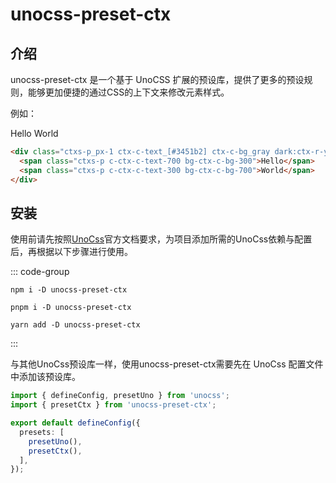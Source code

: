 # unocss-preset-ctx

## 介绍

unocss-preset-ctx 是一个基于 UnoCSS 扩展的预设库，提供了更多的预设规则，能够更加便捷的通过CSS的上下文来修改元素样式。

例如：

<div class="ctxs-p_px-1 ctx-c-text_[#3451b2] ctx-c-bg_gray dark:ctx-r-y">
  <span class="ctxs-p c-ctx-c-text-700 bg-ctx-c-bg-300">Hello</span>
  <span class="ctxs-p c-ctx-c-text-300 bg-ctx-c-bg-700">World</span>
</div>

```html [unocss]
<div class="ctxs-p_px-1 ctx-c-text_[#3451b2] ctx-c-bg_gray dark:ctx-r-y">
  <span class="ctxs-p c-ctx-c-text-700 bg-ctx-c-bg-300">Hello</span>
  <span class="ctxs-p c-ctx-c-text-300 bg-ctx-c-bg-700">World</span>
</div>
```

## 安装

使用前请先按照[UnoCss](https://unocss.dev/integrations/vite)官方文档要求，为项目添加所需的UnoCss依赖与配置后，再根据以下步骤进行使用。

::: code-group

```shell [npm]
npm i -D unocss-preset-ctx
```

```shell [pnpm]
pnpm i -D unocss-preset-ctx
```

```shell [yarn]
yarn add -D unocss-preset-ctx
```

:::

与其他UnoCss预设库一样，使用unocss-preset-ctx需要先在 UnoCss 配置文件中添加该预设库。

```ts {2,7}
import { defineConfig, presetUno } from 'unocss';
import { presetCtx } from 'unocss-preset-ctx';

export default defineConfig({
  presets: [
    presetUno(),
    presetCtx(),
  ],
});
```
